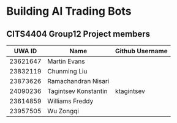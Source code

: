 # Building AI Trading Bots

## CITS4404 Group12 Project members

| UWA ID  | Name | Github Username |
|---------|------|-----------------|
|23621647 |Martin Evans||
|23832119 |Chunming Liu||
|23873626 |Ramachandran Nisari||
|24090236 |Tagintsev Konstantin|ktagintsev|
|23614859 |Williams Freddy||
|23957505 |Wu Zongqi||
